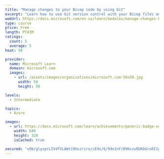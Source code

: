 ```yaml
---
title: "Manage changes to your Bicep code by using Git"
excerpt: "Learn how to use Git version control with your Bicep files and infrastructure as code."
webUrl: https://docs.microsoft.com/en-us/learn/modules/manage-changes-bicep-code-git/
type: course
price: Free
length: PT43M
ratings:
  count: 5
  average: 5
heat: 50

provider:
  name: Microsoft Learn
  domain: microsoft.com
  images:
    - url: /assets/images/organizations/microsoft.com-50x50.jpg
      width: 50
      height: 50

levels:
  - Intermediate

topics:
  - Azure

images:
  - url: https://docs.microsoft.com/learn/achievements/generic-badge-social.png
    width: 640
    height: 320
    isCached: true

secured: "vOb/glysprLIVdfVLAWti9Uxzriro/cE9s/6/99o1nF/09KxzvRUKbGrxRI1goquTe8kB1OhztSfZsqSv9pPUylMszduoGJk+TvBB3IAUtHIlw1Q9QxbkvnbYsNhbs+ZowIXQxyxUWTODZnmTyklIiho5Uyn3qkfot3GgStlPvhOR8tADOvtX2z59XXI7vSHlhlFAvN+TtYh+n09gZlz+rmGK1As0mg2ECzEqvMeypXlQvNC/tss/rivysEk2kM8xW1uWSevYS+25VTm2utPplA61F4wOAFh4qs2XkwlqAQMz6LXZ9L74kztKd0Lf4DTQExx+sphfaDVlESDii0GhTsYzG2qPaMTowet0xXX7j3SL+N3SwPueyMEBzkBmteiUgRG3LF/xblh5crFF6G0/aZzhpn04oeEbzMjB1AasHI=;I8J7YHta06E8byYyRfbb5w=="
---
```


